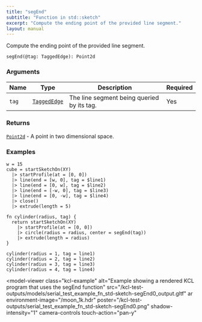 ```yaml
---
title: "segEnd"
subtitle: "Function in std::sketch"
excerpt: "Compute the ending point of the provided line segment."
layout: manual
---
```


Compute the ending point of the provided line segment.

```kcl
segEnd(@tag: TaggedEdge): Point2d
```



### Arguments

| Name | Type | Description | Required |
|----------|------|-------------|----------|
| `tag` | [`TaggedEdge`](/docs/kcl-std/types/std-types-TaggedEdge) | The line segment being queried by its tag. | Yes |

### Returns

[`Point2d`](/docs/kcl-std/types/std-types-Point2d) - A point in two dimensional space.


### Examples

```kcl
w = 15
cube = startSketchOn(XY)
  |> startProfile(at = [0, 0])
  |> line(end = [w, 0], tag = $line1)
  |> line(end = [0, w], tag = $line2)
  |> line(end = [-w, 0], tag = $line3)
  |> line(end = [0, -w], tag = $line4)
  |> close()
  |> extrude(length = 5)

fn cylinder(radius, tag) {
  return startSketchOn(XY)
    |> startProfile(at = [0, 0])
    |> circle(radius = radius, center = segEnd(tag))
    |> extrude(length = radius)
}

cylinder(radius = 1, tag = line1)
cylinder(radius = 2, tag = line2)
cylinder(radius = 3, tag = line3)
cylinder(radius = 4, tag = line4)

```


<model-viewer
  class="kcl-example"
  alt="Example showing a rendered KCL program that uses the segEnd function"
  src="/kcl-test-outputs/models/serial_test_example_fn_std-sketch-segEnd0_output.gltf"
  ar
  environment-image="/moon_1k.hdr"
  poster="/kcl-test-outputs/serial_test_example_fn_std-sketch-segEnd0.png"
  shadow-intensity="1"
  camera-controls
  touch-action="pan-y"
>
</model-viewer>


